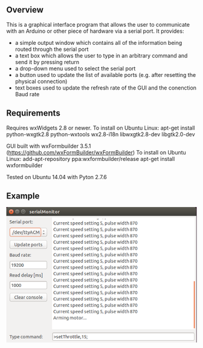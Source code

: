 ## Overview

This is a graphical interface program that allows the user to communicate with an
Arduino or other piece of hardware via a serial port. It provides:
- a simple output window which contains all of the information being routed through
    the serial port
- a text box which allows the user to type in an arbitrary command and send it
    by pressing return
- a drop-down menu used to select the serial port
- a button used to update the list of available ports (e.g. after resetting the
    physical connection)
- text boxes used to update the refresh rate of the GUI and the conenction Baud rate

## Requirements

Requires wxWidgets 2.8 or newer. To install on Ubuntu Linux:
    apt-get install python-wxgtk2.8 python-wxtools wx2.8-i18n libwxgtk2.8-dev libgtk2.0-dev

GUI built with wxFormbuilder 3.5.1 (https://github.com/wxFormBuilder/wxFormBuilder)
To install on Ubuntu Linux:
    add-apt-repository ppa:wxformbuilder/release
    apt-get install wxformbuilder

Tested on Ubuntu 14.04 with Pyton 2.7.6

## Example

![Alt text](screenshot.png?raw=true "Main window of the program")

